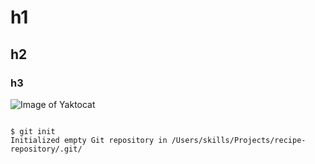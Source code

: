 # h1
## h2
### h3
![Image of Yaktocat](https://octodex.github.com/images/yaktocat.png)

```

$ git init
Initialized empty Git repository in /Users/skills/Projects/recipe-repository/.git/

```
